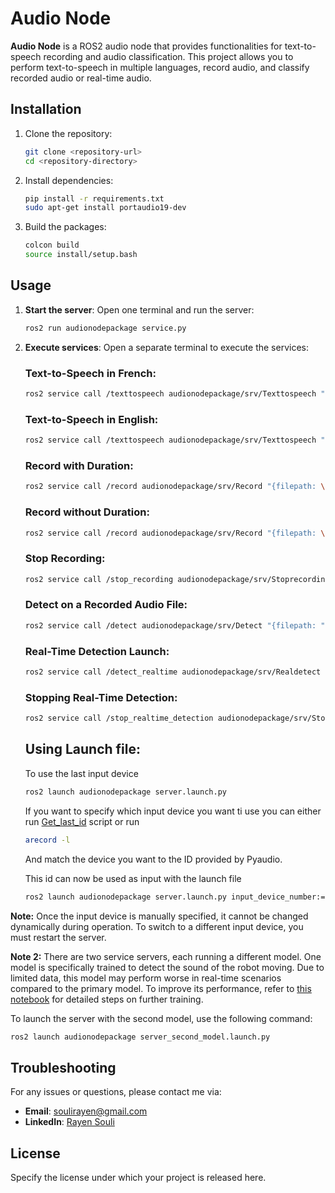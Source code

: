 # Audio Node

**Audio Node** is a ROS2 audio node that provides functionalities for text-to-speech recording and audio classification. This project allows you to perform text-to-speech in multiple languages, record audio, and classify recorded audio or real-time audio.

## Installation

1. Clone the repository:

   ```bash
   git clone <repository-url>
   cd <repository-directory>
   ```

2. Install dependencies:

   ```bash
   pip install -r requirements.txt
   sudo apt-get install portaudio19-dev
   ```

3. Build the packages:

   ```bash
   colcon build
   source install/setup.bash
   ```

## Usage

1. **Start the server**: Open one terminal and run the server:

   ```bash
   ros2 run audionodepackage service.py
   ```

2. **Execute services**: Open a separate terminal to execute the services:

   ### Text-to-Speech in French:

   ```bash
   ros2 service call /texttospeech audionodepackage/srv/Texttospeech "{text: \"commençant test numero 1\", language: "french"}"

   ```

   ### Text-to-Speech in English:

   ```bash
   ros2 service call /texttospeech audionodepackage/srv/Texttospeech "{text: \"Starting test number 1\", language: \"english\"}"
   ```

   ### Record with Duration:

   ```bash
   ros2 service call /record audionodepackage/srv/Record "{filepath: \"test2\", duration: 5}"
   ```

   ### Record without Duration:

   ```bash
   ros2 service call /record audionodepackage/srv/Record "{filepath: \"test2\"}"
   ```

   ### Stop Recording:

   ```bash
   ros2 service call /stop_recording audionodepackage/srv/Stoprecording
   ```

   ### Detect on a Recorded Audio File:

   ```bash
   ros2 service call /detect audionodepackage/srv/Detect "{filepath: "src/audionodepackage/resources/recordings/Beep.wav"}"
   ```

   ### Real-Time Detection Launch:

   ```bash
   ros2 service call /detect_realtime audionodepackage/srv/Realdetect
   ```

   ### Stopping Real-Time Detection:

   ```bash
   ros2 service call /stop_realtime_detection audionodepackage/srv/Stopdetect
   ```
   ## Using Launch file:
   To use the last input device
     ```bash
   ros2 launch audionodepackage server.launch.py 
   ```
   If you want to specify which input device you want ti use you can either run [Get_last_id](src/audionodepackage/script/get_last_id.py) script or run 
   ```bash
   arecord -l
   ```
   And match the device you want to the ID provided by Pyaudio.

   This id can now be used as input with the launch file 
   ```bash
   ros2 launch audionodepackage server.launch.py input_device_number:=4 
   ```

**Note:** Once the input device is manually specified, it cannot be changed dynamically during operation. To switch to a different input device, you must restart the server.

**Note 2:** There are two service servers, each running a different model. One model is specifically trained to detect the sound of the robot moving. Due to limited data, this model may perform worse in real-time scenarios compared to the primary model. To improve its performance, refer to [this notebook](src/resources/Transfer_learning_yamnet) for detailed steps on further training.

To launch the server with the second model, use the following command:
```bash
ros2 launch audionodepackage server_second_model.launch.py
```



## Troubleshooting

For any issues or questions, please contact me via:

- **Email**: soulirayen@gmail.com
- **LinkedIn**: [Rayen Souli](https://www.linkedin.com/in/rayen-souli/)

## License

Specify the license under which your project is released here.
